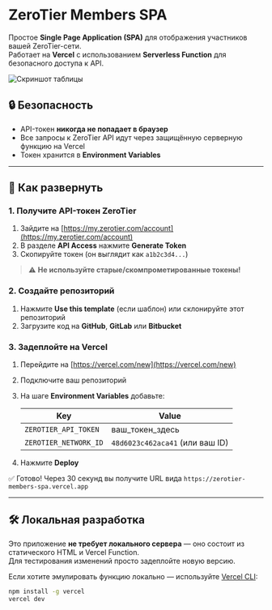 # ZeroTier Members SPA

Простое **Single Page Application (SPA)** для отображения участников вашей ZeroTier-сети.  
Работает на **Vercel** с использованием **Serverless Function** для безопасного доступа к API.

![Скриншот таблицы](https://via.placeholder.com/600x200?text=ZeroTier+Members+Table) <!-- замените на реальный скрин при желании -->

## 🔒 Безопасность

- API-токен **никогда не попадает в браузер**
- Все запросы к ZeroTier API идут через защищённую серверную функцию на Vercel
- Токен хранится в **Environment Variables**

---

## 🚀 Как развернуть

### 1. Получите API-токен ZeroTier

1. Зайдите на [https://my.zerotier.com/account](https://my.zerotier.com/account)
2. В разделе **API Access** нажмите **Generate Token**
3. Скопируйте токен (он выглядит как `a1b2c3d4...`)

> ⚠️ **Не используйте старые/скомпрометированные токены!**

### 2. Создайте репозиторий

1. Нажмите **Use this template** (если шаблон) или склонируйте этот репозиторий
2. Загрузите код на **GitHub**, **GitLab** или **Bitbucket**

### 3. Задеплойте на Vercel

1. Перейдите на [https://vercel.com/new](https://vercel.com/new)
2. Подключите ваш репозиторий
3. На шаге **Environment Variables** добавьте:

   | Key                      | Value                     |
   |--------------------------|---------------------------|
   | `ZEROTIER_API_TOKEN`     | ваш_токен_здесь           |
   | `ZEROTIER_NETWORK_ID`    | `48d6023c462aca41` (или ваш ID) |

4. Нажмите **Deploy**

✅ Готово! Через 30 секунд вы получите URL вида `https://zerotier-members-spa.vercel.app`

---

## 🛠 Локальная разработка

Это приложение **не требует локального сервера** — оно состоит из статического HTML и Vercel Function.  
Для тестирования изменений просто задеплойте новую версию.

Если хотите эмулировать функцию локально — используйте [Vercel CLI](https://vercel.com/docs/cli):

```bash
npm install -g vercel
vercel dev
